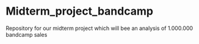 # Midterm_project_bandcamp
Repository for our midterm project which will bee an analysis of 1.000.000 bandcamp sales
